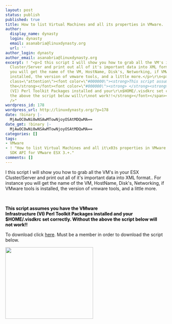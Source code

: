 ```yaml
---
layout: post
status: publish
published: true
title: How to list Virtual Machines and all its properties in VMware.
author:
  display_name: dynasty
  login: dynasty
  email: asanabria@linuxdynasty.org
  url: ''
author_login: dynasty
author_email: asanabria@linuxdynasty.org
excerpt: ! "<p>I this script I will show you how to grab all the VM's in your ESX
  Cluster/Server and print out all of it's important data into XML format.. For instance
  you will get the name of the VM, HostName, Disk's, Networking, if VMware tools is
  installed, the version of vmware tools, and a little more.</p>\r\n<p>&nbsp;</p>\r\n<p><span
  class=\"attention\"><font color=\"#000000\"><strong>This script assumes you have
  the</strong></font><font color=\"#000000\"><strong> </strong><strong>VMware\r\nInfrastructure
  (VI) Perl Toolkit Packages installed and your\r\n$HOME/.visdkrc set correctly. Without
  the above the script below will\r\nnot work!!</strong></font></span><br />\r\n</p>\r\n<br
  />"
wordpress_id: 178
wordpress_url: http://linuxdynasty.org/?p=178
date: !binary |-
  MjAwOC0wNi0wNSAwMTowNjoyOSAtMDQwMA==
date_gmt: !binary |-
  MjAwOC0wNi0wNSAwMTowNjoyOSAtMDQwMA==
categories: []
tags:
- VMware
- ! "How to list Virtual Machines and all it\x03s properties in VMware using The Perl
  SDK API for VMware ESX 3.+."
comments: []
---
```

<p>I this script I will show you how to grab all the VM's in your ESX Cluster/Server and print out all of it's important data into XML format.. For instance you will get the name of the VM, HostName, Disk's, Networking, if VMware tools is installed, the version of vmware tools, and a little more.</p>
<p>&nbsp;</p>
<p><span class="attention"><font color="#000000"><strong>This script assumes you have the</strong></font><font color="#000000"><strong> </strong><strong>VMware<br />
Infrastructure (VI) Perl Toolkit Packages installed and your<br />
$HOME/.visdkrc set correctly. Without the above the script below will<br />
not work!!</strong></font></span></p>
<p><a id="more"></a><a id="more-178"></a></p>
<p>To download click <a href="http://www.linuxdynasty.org/View-details/Perl-Scripts/14-vm_listing.pl.html" title="">here</a>. Must be a member in order to download the script below.</p>
<p><a href="http://www.linuxdynasty.org/images/stories/Scripts/vm_listing_pl.png" rel="shadowbox[0]"><img alt="" style="width: 274px; height: 224px" src="http://www.linuxdynasty.org/images/stories/Scripts/vm_listing_pl.png" /></a></p>
